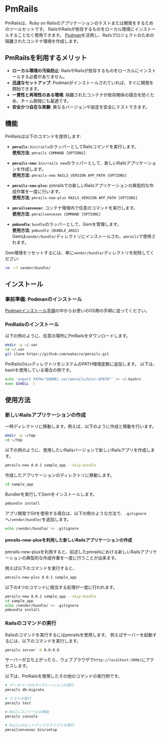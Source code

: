 # PmRails

PmRailsは、Ruby on Railsのアプリケーションのテストまたは開発をするためのツールセットです。
RailsやRailsが依存するものをローカル環境にインストールすることなく使用できます。
[Podman](https://docs.podman.io/en/latest/)を活用し、Railsプロジェクトのための隔離されたコンテナ環境を作成します。

## PmRailsを利用するメリット

- **ローカル環境の汚染防止**: RailsやRailsが依存するものをローカルにインストールする必要がありません。
- **迅速なセットアップ**: Podmanがインストールされていれば、すぐに開発を開始できます。
- **一貫性と再現性のある環境**: 隔離されたコンテナが依存関係の競合を防ぐため、チーム開発にも最適です。
- **安全かつ自在な実験**: 異なるバージョンや設定を安全にテストできます。

## 機能

PmRailsは以下のコマンドを提供します:

- **`pmrails`**: `bin/rails`のラッパーとしてRailsコマンドを実行します。\
  **使用方法**: `pmrails COMMAND [OPTIONS]`

- **`pmrails-new`**: `bin/rails new`のラッパーとして、新しいRailsアプリケーションを作成します。\
  **使用方法**: `pmrails-new RAILS_VERSION APP_PATH [OPTIONS]`

- **`pmrails-new-plus`**: pmrailsでの新しいRailsアプリケーションの典型的な作成作業を一度に行います。\
  **使用方法**: `pmrails-new-plus RAILS_VERSION APP_PATH [OPTIONS]`

- **`pmrailsenvexec`**: コンテナ環境内で任意のコマンドを実行します。\
  **使用方法**: `pmrailsenvexec COMMAND [OPTIONS]`

- **`pmbundle`**: `bundle`のラッパーとして、Gemを管理します。\
  **使用方法**: `pmbundle [BUNDLE_ARGS]`\
  Gemは`vendor/bundle/`ディレクトリにインストールされ、`pmrails`で使用されます。

Gem環境をリセットするには、単に`vendor/bundle/`ディレクトリを削除してください:


```sh
rm -rf vendor/bundle/
```

## インストール

### 事前準備: Podmanのインストール

[Podmanインストール手順](https://podman.io/docs/installation)の中からお使いのOS用の手順に従ってください。

### PmRailsのインストール

以下の例のように、任意の場所にPmRailsをダウンロードします。

```sh
mkdir -p ~/.var
cd ~/.var
git clone https://github.com/wakairo/pmrails.git
```

 PmRailsの`bin`ディレクトリをシステムのPATH環境変数に追加します。
 以下は、bashを使用している場合の例です。

 ```sh
 echo 'export PATH="$HOME/.var/pmrails/bin/:$PATH"' >> ~/.bashrc
 exec $SHELL -l
 ```


## 使用方法

### 新しいRailsアプリケーションの作成

一時ディレクトリに移動します。例えば、以下のように作成と移動を行います。

```sh
mkdir -p ~/tmp
cd ~/tmp
```

以下の例のように、使用したいRailsバージョンで新しいRailsアプリを作成します。

```sh
pmrails-new 8.0.1 sample_app --skip-bundle
```

作成したアプリケーションのディレクトリに移動します。

```sh
cd sample_app
```

Bundlerを実行してGemをインストールします。

```sh
pmbundle install
```

アプリ開発でGitを使用する場合は、以下の例のような方法で、`.gitignore`へ`/vendor/bundle/`を追加します。

```sh
echo /vendor/bundle/ >> .gitignore
```

#### pmrails-new-plusを利用した新しいRailsアプリケーションの作成

pmrails-new-plusを利用すると、前述したpmrailsにおける新しいRailsアプリケーションの典型的な作成作業を一度に行うことが出来ます。

例えば以下のコマンドを実行すると、

```sh
pmrails-new-plus 8.0.1 sample_app
```

以下の4つのコマンドに相当する処理が一度に行われます。

```sh
pmrails-new 8.0.1 sample_app --skip-bundle
cd sample_app
echo /vendor/bundle/ >> .gitignore
pmbundle install
```

### Railsのコマンドの実行

Railsのコマンドを実行するにはpmrailsを使用します。
例えばサーバーを起動するには、以下のコマンドを実行します。

```sh
pmrails server -b 0.0.0.0
```

サーバーが立ち上がったら、ウェブブラウザで`http://localhost:3000/`にアクセスします。

以下は、PmRailsを使用したその他のコマンドの実行例です。

```sh
# データベースのマイグレーションの実行
pmrails db:migrate

# テストの実行
pmrails test

# Railsコンソールの開始
pmrails console

# Railsのセットアップスクリプトの実行
pmrailsenvexec bin/setup
```
